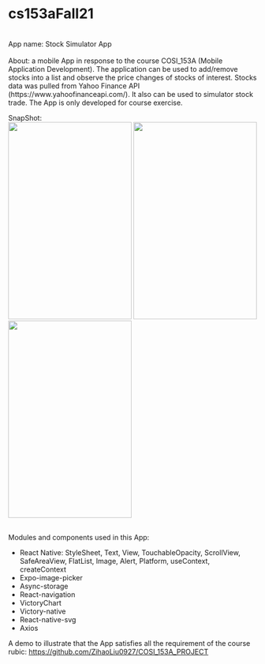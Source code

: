 # cs153aFall21
<div align="left">
<br> App name: Stock Simulator App <br/>
<br> About: a mobile App in response to the course COSI_153A (Mobile Application Development). The application can be used to add/remove stocks into a list and observe the price changes of stocks of interest. Stocks data was pulled from Yahoo Finance API (https://www.yahoofinanceapi.com/). It also can be used to simulator stock trade. The App is only developed for course exercise. <br/>

SnapShot:
<br>
  <img width = "250" height = "400" src = "https://user-images.githubusercontent.com/66043240/144551976-5d306e07-4d35-4a2b-aed6-2ad6066bdc70.jpg" />
  <img width = "250" height = "400" src = "https://user-images.githubusercontent.com/66043240/144552018-b2989e02-3bd4-4ec8-b24b-6ce1e007763c.jpg" />
  <img width = "250" height = "400" src = "https://user-images.githubusercontent.com/66043240/144552038-9bb019be-90cc-428f-a99c-2d8f0f77778f.jpg" />
</br>

<br>
Modules and components used in this App:
<br/>

- React Native: StyleSheet, Text, View, TouchableOpacity, ScrollView, SafeAreaView, FlatList, Image, Alert, Platform, useContext, createContext
- Expo-image-picker 
- Async-storage
- React-navigation
- VictoryChart
- Victory-native 
- React-native-svg
- Axios

A demo to illustrate that the App satisfies all the requirement of the course rubic: 
https://github.com/ZihaoLiu0927/COSI_153A_PROJECT
</div>
